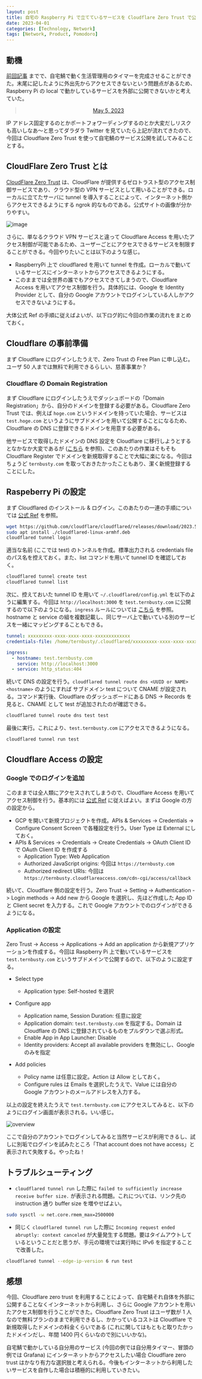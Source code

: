 ```yaml
---
layout: post
title: 自宅の Raspberry Pi で立てているサービスを Cloudflare Zero Trust で公開する
date: 2023-04-01
categories: [Technology, Network]
tags: [Network, Product, Pomodoro]
---
```


## 動機

[前回記事](https://ternbusty.github.io/posts/modified-pomodoro-3.html) までで、自宅鯖で動く生活管理用のタイマーを完成させることができた。末尾に記したように外出先からアクセスできないという問題点があるため、Raspberry Pi の local で動かしているサービスを外部に公開できないかと考えていた。

<center>
<blockquote class="twitter-tweet" data-lang="en"><p lang="en" dir="ltr"></p><a href="https://twitter.com/furifuri_mono/status/1654307579852648448?s=46&t=-BScNIPEluMnICOKhdlAWQ">May 5, 2023</a></blockquote>
<script async="" src="//platform.twitter.com/widgets.js" charset="utf-8"></script>
</center>

IP アドレス固定するのとかポートフォワーディングするのとか大変だしリスクも高いしなあ～と思ってダラダラ Twitter を見ていたら上記が流れてきたので、今回は Cloudflare Zero Trust を使って自宅鯖のサービス公開を試してみることとする。

## CloudFlare Zero Trust とは

[CloudFlare Zero Trust](https://www.cloudflare.com/ja-jp/zero-trust/products/) は、CloudFlare が提供するゼロトラスト型のアクセス制御サービスであり、クラウド型の VPN サービスとして用いることができる。ローカルに立てたサーバに tunnel を導入することによって、インターネット側からアクセスできるようにする ngrok 的なものである。公式サイトの画像が分かりやすい。

![image](https://developers.cloudflare.com/assets/handshake-dc58ec8d.jpg)


さらに、単なるクラウド VPN サービスと違って Cloudflare Access を用いたアクセス制御が可能であるため、ユーザーごとにアクセスできるサービスを制限することができる。今回やりたいことは以下のような感じ。

- RaspberryPi 上で cloudflared を用いて tunnel を作成。ローカルで動いているサービスにインターネットからアクセスできるようにする。
- このままでは全世界の誰でもアクセスできてしまうので、Cloudflare Access を用いてアクセス制御を行う。具体的には、Google を Identity Provider として、自分の Google アカウントでログインしている人しかアクセスできないようにする。

大体公式 Ref の手順に従えばよいが、以下ログ的に今回の作業の流れをまとめておく。

## Cloudflare の事前準備

まず Cloudflare にログインしたうえで、Zero Trust の Free Plan に申し込む。ユーザ 50 人までは無料で利用できるらしい、慈善事業か？

### Cloudflare の Domain Registration

まず Cloudflare にログインしたうえでダッシュボードの「Domain Registration」から、自分のドメインを登録する必要がある。Cloudflare Zero Trust では、例えば `hoge.com` というドメインを持っていた場合、サービスは `test.hoge.com` というようにサブドメインを用いて公開することになるため、Cloudflare の DNS に登録できるドメインを用意する必要がある。

他サービスで取得したドメインの DNS 設定を Cloudflare に移行しようとするとなかなか大変であるが ([こちら](https://qiita.com/echikara/items/c8e95733609c1f8dd51e) を参照)、このあたりの作業はそもそも Cloudflare Register でドメインを新規取得することで大幅に楽になる。今回はちょうど `ternbusty.com` を取っておきたかったこともあり、潔く新規登録することにした。


## Raspeberry Pi の設定

まず Cloudflared のインストール & ログイン。このあたりの一連の手順については [公式 Ref](https://developers.cloudflare.com/cloudflare-one/connections/connect-apps/install-and-setup/tunnel-guide/local/) を参照。

```bash
wget https://github.com/cloudflare/cloudflared/releases/download/2023.5.0/cloudflared-linux-armhf.deb
sudo apt install ./cloudflared-linux-armhf.deb
cloudflared tunnel login
```

適当な名前 (ここでは test) のトンネルを作成。標準出力される credentials file のパス名を控えておく。また、list コマンドを用いて tunnel ID を確認しておく。

```bash
cloudflared tunnel create test
cloudflared tunnel list
```

次に、控えておいた tunnel ID を用いて `~/.cloudflared/config.yml` を以下のように編集する。今回は `http://localhost:3000` を `test.ternbusty.com` に公開するので以下のようになる。`ingress` ルールについては [こちら](https://developers.cloudflare.com/cloudflare-one/connections/connect-apps/install-and-setup/tunnel-guide/local/local-management/ingress/) を参照。hostname と service の組を複数記載し、同じサーバ上で動いている別のサービスを一緒にマッピングすることもできる。

```yaml
tunnel: xxxxxxxxx-xxxx-xxxx-xxxx-xxxxxxxxxxxxx
credentials-file: /home/ternbusty/.cloudflared/xxxxxxxxx-xxxx-xxxx-xxxx-xxxxxxxxxxxxx.json

ingress:
  - hostname: test.ternbusty.com
    service: http://localhost:3000
  - service: http_status:404
```

続いて DNS の設定を行う。`cloudflared tunnel route dns <UUID or NAME> <hostname>` のようにすれば サブドメイン test について CNAME が設定される。コマンド実行後、Cloudflare のダッシュボードにある DNS -> Records を見ると、CNAME として test が追加されたのが確認できる。

```bash
cloudflared tunnel route dns test test
```

最後に実行。これにより、`test.ternbusty.com` にアクセスできるようになる。

```bash
cloudflared tunnel run test
```

## Cloudflare Access の設定

### Google でのログインを追加

このままでは全人類にアクセスされてしまうので、Cloudflare Access を用いてアクセス制御を行う。基本的には [公式 Ref](https://developers.cloudflare.com/cloudflare-one/identity/idp-integration/google/) に従えばよい。まずは Google の方の設定から。

- GCP を開いて新規プロジェクトを作成。APIs & Services -> Credentials -> Configure Consent Screen で各種設定を行う。User Type は External にしておく。
- APIs & Services -> Credentials -> Create Credentials -> OAuth Client ID で OAuth Client ID を作成する
  - Application Type: Web Application
  - Authorized JavaScript origins: 今回は `https://ternbusty.com`
  - Authorized redirect URIs: 今回は `https://ternbusty.cloudflareaccess.com/cdn-cgi/access/callback`

続いて、Cloudflare 側の設定を行う。Zero Trust -> Setting -> Authentication -> Login methods -> Add new から Google を選択し、先ほど作成した App ID と Client secret を入力する。これで Google アカウントでのログインができるようになる。

### Application の設定

Zero Trust -> Access -> Applications -> Add an application から新規アプリケーションを作成する。今回は Raspberry Pi 上で動いているサービスを `test.ternbusty.com` というサブドメインで公開するので、以下のように設定する。

- Select type
  - Application type: Self-hosted を選択

- Configure app
  - Application name, Session Duration: 任意に設定
  - Application domain: `test.ternbusty.com` を指定する。Domain は Cloudflare の DNS に登録されているものをプルダウンで選ぶ形式。
  - Enable App in App Launcher: Disable
  - Identity providers: Accept all available providers を無効にし、Google のみを指定

- Add policies
  - Policy name は任意に設定。Action は Allow としておく。
  - Configure rules は Emails を選択したうえで、Value には自分の Google アカウントのメールアドレスを入力する。

以上の設定を終えたうえで `test.ternbusty.com` にアクセスしてみると、以下のようにログイン画面が表示される。いい感じ。

![overview](../../assets/img/cloudflare/login.png)

ここで自分のアカウントでログインしてみると当然サービスが利用できるし、試しに別垢でログインを試みたところ「That account does not have access」と表示されて失敗する。やったね！

## トラブルシューティング

- `cloudflared tunnel run` した際に `failed to sufficiently increase receive buffer size.` が表示される問題。これについては、リンク先の instruction 通り buffer size を増やせばよい。

```bash
sudo sysctl -w net.core.rmem_max=2500000
```

- 同じく `cloudflared tunnel run` した際に `Incoming request ended abruptly: context canceled` が大量発生する問題。要はタイムアウトしているということだと思うが、手元の環境では実行時に IPv6 を指定することで改善した。

```bash
cloudflared tunnel --edge-ip-version 6 run test
```

## 感想
今回、Cloudflare zero trust を利用することによって、自宅鯖それ自体を外部に公開することなくインターネットから利用し、さらに Google アカウントを用いたアクセス制御を行うことができた。Cloudflare Zero Trust はユーザ数が 1 人なので無料プランのままで利用できるし、かかっているコストは Cloudflare で新規取得したドメインの料金くらいである (これに関してはもともと取りたかったドメインだし、年間 1400 円くらいなので別にいいかな)。

自宅鯖で動かしている自分用のサービス (今回の例では自分用タイマー、冒頭の例では Grafana) にインターネットからアクセスしたい場合 Cloudflare zero trust はかなり有力な選択肢と考えられる。今後もインターネットから利用したいサービスを自作した場合は積極的に利用していきたい。
